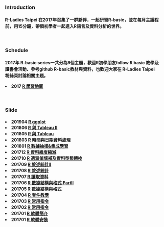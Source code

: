 <h3>Introduction</h3>
<h4>
<p class='text-left' style='line-height:150%'>
R-Ladies Taipei 在2017年召集了一群夥伴，一起研習R-basic，並在每月主議程前，用15分鐘，帶領初學者一起進入R語言及資料分析的世界。
</p>
</h4>
<br>
<h3>Schedule</h3>
  <h4 class='text-left'>                            
    <p style='line-height:150%'>
      2017年 R-basic series一共分為9個主題，歡迎R初學朋友follow R basic 教學及讀書會活動、參考github R-basic教材與資料，也歡迎大家在 R-Ladies Taipei 粉絲頁討論相關主題。  
      <li> 2017 <a href="https://github.com/rladiestaipei/R-basic/blob/master/2017_R學習地圖.pdf" target="_blank">R 學習地圖</a> </li>
    </p>
  </h4> 
<br>
<h3>Slide</h3>
<h4 class='text-left'>
<p style='line-height:150%'>
<li> 201904 <a href="https://github.com/rladiestaipei/R-basic/blob/master/201904_R_ggplot.pdf">R ggplot </a>  </li>
<li> 201806 <a href="https://github.com/rladiestaipei/R-basic/blob/master/201806_R%E8%88%87Tableau.pdf">R 與 Tableau II</a>  </li>
<li> 201805 <a href="https://github.com/rladiestaipei/R-basic/blob/master/201805_R%E8%88%87Tableau.pdf">R 與 Tableau</a>  </li>
<li> 201803 <a href="https://github.com/rladiestaipei/R-basic/blob/master/201803_%E6%99%82%E9%96%93%E8%88%87%E6%97%A5%E6%9C%9F%E8%B3%87%E6%96%99%E8%99%95%E7%90%86.pdf">R 時間與日期資料處理</a>  </li>
<li> 201801 <a href='https://github.com/rladiestaipei/R-basic/blob/master/201801_R%E6%8A%BD%E6%A8%A3%E8%88%87%E9%9B%86%E6%88%90%E5%AD%B8%E7%BF%92.pdf'>R 數據抽樣&集成學習</a>  </li>
<li> 201712 <a href='https://github.com/rladiestaipei/R-basic/blob/master/201712_R%E8%B3%87%E6%96%99%E5%89%8D%E8%99%95%E7%90%86%E7%B6%AD%E5%BA%A6%E7%B8%AE%E6%B8%9B.pdf'>R 資料維度縮減</a>  </li>
<li> 201710 <a href="https://github.com/rladiestaipei/R-basic/blob/master/201710_R%E9%81%BA%E6%BC%8F%E5%80%BC%E5%A1%AB%E8%A3%9C%E5%8F%8A%E8%B3%87%E6%96%99%E5%9E%8B%E6%85%8B%E8%BD%89%E6%8F%9B.pdf" target="_blank">R 遺漏值填補及資料型態轉換</a>   </li>
<li> 201709 <a href='https://github.com/rladiestaipei/R-basic/blob/master/201709_R%E6%95%98%E8%BF%B0%E7%B5%B1%E8%A8%88II.pdf'>R 敘述統計II</a>  </li>
<li> 201708 <a href="https://github.com/rladiestaipei/R-basic/blob/master/201708_R敘述統計.pdf" target="_blank">R 敘述統計</a>  </li>
<li> 201707 <a href="https://github.com/rladiestaipei/R-basic/blob/master/201707_R讀取資料.pdf" target="_blank">R 讀取資料</a>  </li>
<li> 201706 <a href="https://github.com/rladiestaipei/R-basic/blob/master/201706_R數據結構與格式_PartII.pdf" target="_blank">R 數據結構與格式 PartII</a>  </li>
<li> 201705 <a href="https://rladiestaipei.github.io/R-basic/201705_R數據結構與格式.html" target="_blank">R 數據結構與格式</a>  </li>
<li> 201704 <a href="https://github.com/rladiestaipei/R-basic/blob/master/201704_R套件教學.pdf" target="_blank">R 套件教學</a>  </li>
<li> 201703 <a href="https://github.com/rladiestaipei/R-basic/blob/master/201703_R常用指令.pdf" target="_blank">R 常用指令</a>  </li>
<li> 201702 <a href="https://rladiestaipei.github.io/R-basic/201702_R常用指令.html" target="_blank">R 常用指令</a>  </li>
<li> 201701 <a href="https://github.com/rladiestaipei/R-basic/blob/master/201701_R軟體簡介.pdf" target="_blank">R 軟體簡介</a>  </li>
<li> 201701 <a href="https://github.com/rladiestaipei/R-basic/blob/master/201701_R軟體安裝.pdf" target="_blank">R 軟體安裝</a>  </li>
</p>
</h4>  
